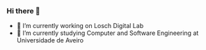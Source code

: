 ### Hi there 👋

- 🔭 I’m currently working on Losch Digital Lab
- 🌱 I’m currently studying Computer and Software Engineering at Universidade de Aveiro
<!-- 
- 👯 I’m looking to collaborate on ...
- 🤔 I’m looking for help with ...
- 💬 Ask me about ...
- 📫 How to reach me: ...
- 😄 Pronouns: ...
- ⚡ Fun fact: ...
-->
